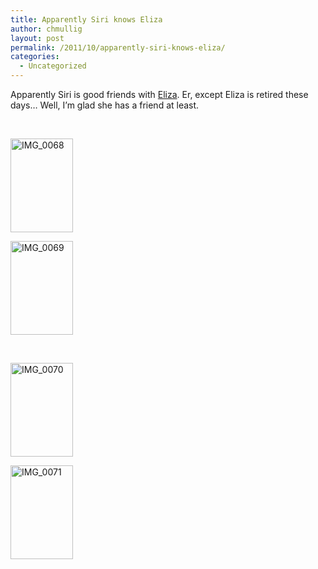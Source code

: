 ```yaml
---
title: Apparently Siri knows Eliza
author: chmullig
layout: post
permalink: /2011/10/apparently-siri-knows-eliza/
categories:
  - Uncategorized
---
```

Apparently Siri is good friends with [Eliza][1]. Er, except Eliza is retired these days&#8230; Well, I&#8217;m glad she has a friend at least.

&nbsp;

<div id='gallery-3' class='gallery galleryid-419 gallery-columns-2 gallery-size-thumbnail'>
  <dl class='gallery-item'>
    <dt class='gallery-icon portrait'>
      <a href='http://chmullig.com/wp-content/uploads/2011/10/IMG_0068.png'><img width="100" height="150" src="http://chmullig.com/wp-content/uploads/2011/10/IMG_0068-100x150.png" class="attachment-thumbnail" alt="IMG_0068" /></a>
    </dt>
  </dl>
  
  <dl class='gallery-item'>
    <dt class='gallery-icon portrait'>
      <a href='http://chmullig.com/wp-content/uploads/2011/10/IMG_0069.png'><img width="100" height="150" src="http://chmullig.com/wp-content/uploads/2011/10/IMG_0069-100x150.png" class="attachment-thumbnail" alt="IMG_0069" /></a>
    </dt>
  </dl>
  
  <br style="clear: both" />
  
  <dl class='gallery-item'>
    <dt class='gallery-icon portrait'>
      <a href='http://chmullig.com/wp-content/uploads/2011/10/IMG_0070.png'><img width="100" height="150" src="http://chmullig.com/wp-content/uploads/2011/10/IMG_0070-100x150.png" class="attachment-thumbnail" alt="IMG_0070" /></a>
    </dt>
  </dl>
  
  <dl class='gallery-item'>
    <dt class='gallery-icon portrait'>
      <a href='http://chmullig.com/wp-content/uploads/2011/10/IMG_0071.png'><img width="100" height="150" src="http://chmullig.com/wp-content/uploads/2011/10/IMG_0071-100x150.png" class="attachment-thumbnail" alt="IMG_0071" /></a>
    </dt>
  </dl>
  
  <br style="clear: both" />
</div>

 [1]: http://en.wikipedia.org/wiki/ELIZA